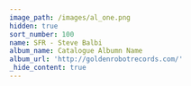 ```yaml
---
image_path: /images/al_one.png
hidden: true
sort_number: 100
name: SFR - Steve Balbi
album_name: Catalogue Albumn Name
album_url: 'http://goldenrobotrecords.com/'
_hide_content: true
---
```

